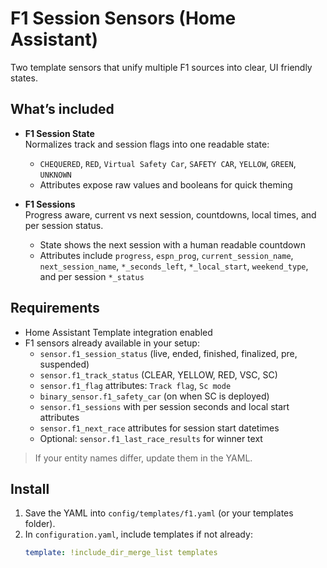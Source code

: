 # F1 Session Sensors (Home Assistant)

Two template sensors that unify multiple F1 sources into clear, UI friendly states.

## What’s included
- **F1 Session State**  
  Normalizes track and session flags into one readable state:
  - `CHEQUERED`, `RED`, `Virtual Safety Car`, `SAFETY CAR`, `YELLOW`, `GREEN`, `UNKNOWN`
  - Attributes expose raw values and booleans for quick theming

- **F1 Sessions**  
  Progress aware, current vs next session, countdowns, local times, and per session status.
  - State shows the next session with a human readable countdown
  - Attributes include `progress`, `espn_prog`, `current_session_name`, `next_session_name`, `*_seconds_left`, `*_local_start`, `weekend_type`, and per session `*_status`

## Requirements
- Home Assistant Template integration enabled
- F1 sensors already available in your setup:
  - `sensor.f1_session_status` (live, ended, finished, finalized, pre, suspended)
  - `sensor.f1_track_status` (CLEAR, YELLOW, RED, VSC, SC)
  - `sensor.f1_flag` attributes: `Track flag`, `Sc mode`
  - `binary_sensor.f1_safety_car` (on when SC is deployed)
  - `sensor.f1_sessions` with per session seconds and local start attributes
  - `sensor.f1_next_race` attributes for session start datetimes
  - Optional: `sensor.f1_last_race_results` for winner text

> If your entity names differ, update them in the YAML.

## Install
1. Save the YAML into `config/templates/f1.yaml` (or your templates folder).
2. In `configuration.yaml`, include templates if not already:
   ```yaml
   template: !include_dir_merge_list templates
